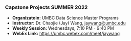 ### Capstone Projects SUMMER 2022 

- **Organizatoin:** UMBC Data Science Master Programs
- **Instructor:** Dr. Chaojie (Jay) Wang, jaywang@umbc.edu
- **Weekly Session:** Wednesdays, 7:10 PM - 9:40 PM
- **WebEx Link:** https://umbc.webex.com/meet/jaywang
